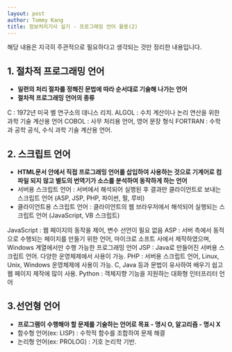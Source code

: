 ```yaml
---
layout: post
author: Tommy Kang
title: 정보처리기사 실기 - 프로그래밍 언어 활용(2)
---
```

해당 내용은 지극히 주관적으로 필요하다고 생각되는 것만 정리한 내용입니다. 

## 1. 절차적 프로그래밍 언어
- **일련의 처리 절차를 정해진 문법에 따라 순서대로 기술해 나가는 언어**
- **절차적 프로그래밍 언어의 종류**

C : 1972년 미국 벨 연구소의 데니스 리치.
ALGOL : 수치 계산이나 논리 연산을 위한 과학 기술 계산용 언어
COBOL : 사무 처리용 언어, 영어 문장 형식
FORTRAN : 수학과 공학 공식, 수식 과학 기술 계산용 언어.

## 2. 스크립트 언어
- **HTML문서 안에서 직접 프로그래밍 언어를 삽입하여 사용하는 것으로 기계어로 컴파일 되지 않고 별도의 번역기가 소스를 분석하여 동작하게 하는 언어**
- 서버용 스크립트 언어 : 서버에서 해석되어 실행된 후 결과만 클라이언트로 보내는 스크립트 언어 (ASP, JSP, PHP, 파이썬, 펄, 루비)
- 클라이언트용 스크립트 언어 : 클라이언트의 웹 브라우저에서 해석되어 실행되는 스크립트 언어 (JavaScript, VB 스크립트)

JavaScript : 웹 페이지의 동작을 제어, 변수 선언이 필요 없음 
ASP : 서버 측에서 동적으로 수행되는 페이지를 만들기 위한 언어, 마이크로 소프트 사에서 제작하였으며, Windows 계열에서만 수행 가능한 프로그래밍 언어
JSP : Java로 만들어진 서버용 스크립트 언어. 다양한 운영체제에서 사용이 가능.
PHP : 서버용 스크립트 언어, Linux, Unix, Windows 운영체제에 사용이 가능. C, Java 등과 문법이 유사하여 배우기 쉽고 웹 페이지 제작에 많이 사용. 
Python : 객체지향 기능을 지원하는 대화형 인터프리터 언어

## 3.선언형 언어
- **프로그램이 수행해야 할 문제를 기술하는 언어로 목표 - 명시 O, 알고리즘 - 명시 X**
- 함수형 언어(ex: LISP) : 수학적 함수를 조합하여 문제 해결
- 논리형 언어(ex: PROLOG) : 기호 논리학 기반.

